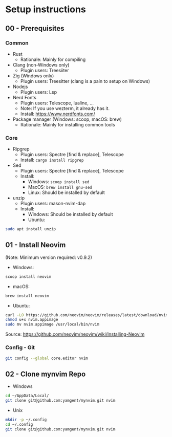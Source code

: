 # Setup instructions

## 00 - Prerequisites

### Common
* Rust
    * Rationale: Mainly for compiling
* Clang (non-Windows only)
    * Plugin users: Treesiiter
* Zig (Windows only)
    * Plugin users: Treesitter (clang is a pain to setup on Windows)
* Nodejs
    * Plugin users: Lsp
* Nerd Fonts
    * Plugin users: Telescope, lualine, ...
    * Note: If you use wezterm, it already has it.
    * Install: https://www.nerdfonts.com/
* Package manager (Windows: scoop, macOS: brew)
    * Rationale: Mainly for installing common tools

### Core

* Ripgrep
    * Plugin users: Spectre [find & replace], Telescope
    * Install: `cargo install ripgrep`
* Sed
    * Plugin users: Spectre [find & replace], Telescope
    * Install:
        * Windows: `scoop install sed`
        * MacOS: `brew install gnu-sed`
        * Linux: Should be installed by default
* unzip
    * Plugin users: mason-nvim-dap
    * Install:
        * Windows: Should be installed by default
        * Ubuntu:
```sh
sudo apt install unzip
```

## 01 - Install Neovim

(Note: Minimum version required: v0.9.2)

* Windows:

```sh
scoop install neovim
```

* macOS:

```sh
brew install neovim
```

* Ubuntu:

```sh
curl -LO https://github.com/neovim/neovim/releases/latest/download/nvim.appimage
chmod u+x nvim.appimage
sudo mv nvim.appimage /usr/local/bin/nvim
```

Source: https://github.com/neovim/neovim/wiki/Installing-Neovim

### Config - Git

```sh
git config --global core.editor nvim
```

## 02 - Clone mynvim Repo

* Windows

```sh
cd ~/AppData/Local/
git clone git@github.com:yamgent/mynvim.git nvim
```

* Unix

```sh
mkdir -p ~/.config
cd ~/.config
git clone git@github.com:yamgent/mynvim.git nvim
```

